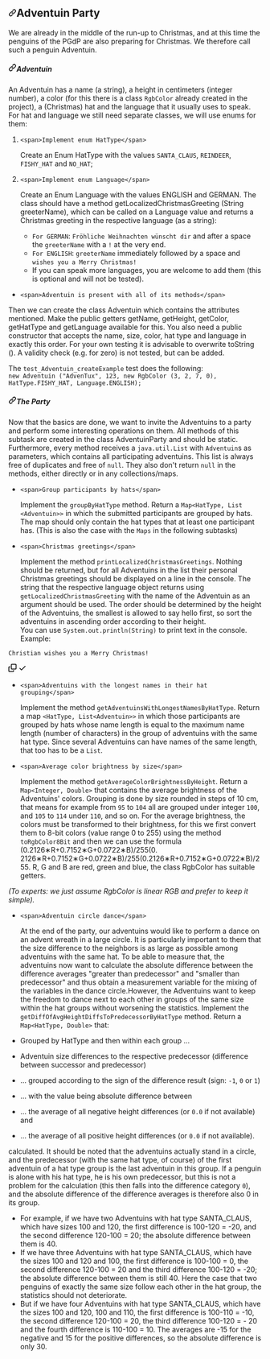 <div data-target="readme-toc.content" class="Box-body px-5 pb-5">
            <article class="markdown-body entry-content container-lg" itemprop="text"><h1 dir="auto"><a id="user-content-adventuin-party" class="anchor" aria-hidden="true" href="#adventuin-party"><svg class="octicon octicon-link" viewBox="0 0 16 16" version="1.1" width="16" height="16" aria-hidden="true"><path fill-rule="evenodd" d="M7.775 3.275a.75.75 0 001.06 1.06l1.25-1.25a2 2 0 112.83 2.83l-2.5 2.5a2 2 0 01-2.83 0 .75.75 0 00-1.06 1.06 3.5 3.5 0 004.95 0l2.5-2.5a3.5 3.5 0 00-4.95-4.95l-1.25 1.25zm-4.69 9.64a2 2 0 010-2.83l2.5-2.5a2 2 0 012.83 0 .75.75 0 001.06-1.06 3.5 3.5 0 00-4.95 0l-2.5 2.5a3.5 3.5 0 004.95 4.95l1.25-1.25a.75.75 0 00-1.06-1.06l-1.25 1.25a2 2 0 01-2.83 0z"></path></svg></a>Adventuin Party</h1>
<p dir="auto">We are already in the middle of the run-up to Christmas, and at this time the penguins of the PGdP are also preparing for Christmas. We therefore call such a penguin Adventuin.</p>
<h5 id="user-content-adventuin" dir="auto"><a id="user-content-adventuin" class="anchor" aria-hidden="true" href="#adventuin"><svg class="octicon octicon-link" viewBox="0 0 16 16" version="1.1" width="16" height="16" aria-hidden="true"><path fill-rule="evenodd" d="M7.775 3.275a.75.75 0 001.06 1.06l1.25-1.25a2 2 0 112.83 2.83l-2.5 2.5a2 2 0 01-2.83 0 .75.75 0 00-1.06 1.06 3.5 3.5 0 004.95 0l2.5-2.5a3.5 3.5 0 00-4.95-4.95l-1.25 1.25zm-4.69 9.64a2 2 0 010-2.83l2.5-2.5a2 2 0 012.83 0 .75.75 0 001.06-1.06 3.5 3.5 0 00-4.95 0l-2.5 2.5a3.5 3.5 0 004.95 4.95l1.25-1.25a.75.75 0 00-1.06-1.06l-1.25 1.25a2 2 0 01-2.83 0z"></path></svg></a>Adventuin</h5>
<p dir="auto">An Adventuin has a name (a string), a height in centimeters (integer number), a color (for this there is a class <code>RgbColor</code> already created in the project), a (Christmas) hat and the language that it usually uses to speak. For hat and language we still need separate classes, we will use enums for them:</p>
<ol dir="auto">
<li><div dir="auto"><div dir="auto">
    
    
    
    <span>Implement enum HatType</span>
</div>
</div>
<p dir="auto">Create an Enum HatType with the values <code>SANTA_CLAUS</code>, <code>REINDEER</code>, <code>FISHY_HAT</code> and <code>NO_HAT</code>;</p></li>
<li><div dir="auto"><div dir="auto">
    
    
    
    <span>Implement enum Language</span>
</div>
</div>
<p dir="auto">Create an Enum Language with the values ENGLISH and GERMAN.
The class should have a method getLocalizedChristmasGreeting (String greeterName), which can be called on a Language value and returns a Christmas greeting in the respective language (as a string):</p>
<ul dir="auto">
<li><code>For GERMAN</code>: <code>Fröhliche Weihnachten wünscht dir</code> and after a space the <code>greeterName</code> with a <code>!</code> at the very end.</li>
<li><code>For ENGLISH</code>: <code>greeterName</code> immediately followed by a space and <code>wishes you a Merry Christmas!</code></li>
<li>If you can speak more languages, you are welcome to add them (this is optional and will not be tested).</li></ul></li>
</ol>
<ul dir="auto">
<li><div dir="auto"><div dir="auto">
    
    
    
    <span>Adventuin is present with all of its methods</span>
</div>
</div></li>
</ul>
<p dir="auto">Then we can create the class Adventuin which contains the attributes mentioned. Make the public getters getName, getHeight, getColor, getHatType and getLanguage available for this. You also need a public constructor that accepts the name, size, color, hat type and language in exactly this order. For your own testing it is advisable to overwrite toString (). A validity check (e.g. for zero) is not tested, but can be added.</p>
<p dir="auto">The <code>test_Adventuin_createExample</code> test does the following: <br>
<code>new Adventuin ("AdvenTux", 123, new RgbColor (3, 2, 7, 0), HatType.FISHY_HAT, Language.ENGLISH);</code></p>
<h5 id="user-content-theparty" dir="auto"><a id="user-content-the-party" class="anchor" aria-hidden="true" href="#the-party"><svg class="octicon octicon-link" viewBox="0 0 16 16" version="1.1" width="16" height="16" aria-hidden="true"><path fill-rule="evenodd" d="M7.775 3.275a.75.75 0 001.06 1.06l1.25-1.25a2 2 0 112.83 2.83l-2.5 2.5a2 2 0 01-2.83 0 .75.75 0 00-1.06 1.06 3.5 3.5 0 004.95 0l2.5-2.5a3.5 3.5 0 00-4.95-4.95l-1.25 1.25zm-4.69 9.64a2 2 0 010-2.83l2.5-2.5a2 2 0 012.83 0 .75.75 0 001.06-1.06 3.5 3.5 0 00-4.95 0l-2.5 2.5a3.5 3.5 0 004.95 4.95l1.25-1.25a.75.75 0 00-1.06-1.06l-1.25 1.25a2 2 0 01-2.83 0z"></path></svg></a>The Party</h5>
<p dir="auto">Now that the basics are done, we want to invite the Adventuins to a party and perform some interesting operations on them.
All methods of this subtask are created in the class AdventuinParty and should be static. Furthermore, every method receives a <code>java.util.List</code> with <code>Adventuin</code>s as parameters, which contains all participating adventuins. This list is always free of duplicates and free of <code>null</code>. They also don't return <code>null</code> in the methods, either directly or in any collections/maps.</p>
<ul dir="auto">
<li><div dir="auto"><div dir="auto">
    
    
    
    <span>Group participants by hats</span>
</div>
</div>
<p dir="auto">Implement the <code>groupByHatType</code> method. Return a <code>Map&lt;HatType, List &lt;Adventuin&gt;&gt;</code> in which the submitted participants are grouped by hats. The map should only contain the hat types that at least one participant has. (This is also the case with the <code>Maps</code> in the following subtasks)</p></li>
<li><div dir="auto"><div dir="auto">
    
    
    
    <span>Christmas greetings</span>
</div>
</div>
<p dir="auto">Implement the method <code>printLocalizedChristmasGreetings</code>. Nothing should be returned, but for all Adventuins in the list their personal Christmas greetings should be displayed on a line in the console. The string that the respective language object returns using <code>getLocalizedChristmasGreeting</code> with the name of the Adventuin as an argument should be used. The order should be determined by the height of the Adventuins, the smallest is allowed to say hello first, so sort the adventuins in ascending order according to their height. <br>
You can use <code>System.out.println(String)</code> to print text in the console.<br>
Example:</p></li>
</ul>
<div class="snippet-clipboard-content notranslate position-relative overflow-auto"><pre class="notranslate"><code>Christian wishes you <span>a</span> Merry Christmas!
</code></pre><div class="zeroclipboard-container position-absolute right-0 top-0">
    <clipboard-copy aria-label="Copy" class="ClipboardButton btn js-clipboard-copy m-2 p-0 tooltipped-no-delay" data-copy-feedback="Copied!" data-tooltip-direction="w" value="Christian wishes you a Merry Christmas!" tabindex="0" role="button">
      <svg aria-hidden="true" height="16" viewBox="0 0 16 16" version="1.1" width="16" data-view-component="true" class="octicon octicon-copy js-clipboard-copy-icon m-2">
    <path fill-rule="evenodd" d="M0 6.75C0 5.784.784 5 1.75 5h1.5a.75.75 0 010 1.5h-1.5a.25.25 0 00-.25.25v7.5c0 .138.112.25.25.25h7.5a.25.25 0 00.25-.25v-1.5a.75.75 0 011.5 0v1.5A1.75 1.75 0 019.25 16h-7.5A1.75 1.75 0 010 14.25v-7.5z"></path><path fill-rule="evenodd" d="M5 1.75C5 .784 5.784 0 6.75 0h7.5C15.216 0 16 .784 16 1.75v7.5A1.75 1.75 0 0114.25 11h-7.5A1.75 1.75 0 015 9.25v-7.5zm1.75-.25a.25.25 0 00-.25.25v7.5c0 .138.112.25.25.25h7.5a.25.25 0 00.25-.25v-7.5a.25.25 0 00-.25-.25h-7.5z"></path>
</svg>
      <svg aria-hidden="true" height="16" viewBox="0 0 16 16" version="1.1" width="16" data-view-component="true" class="octicon octicon-check js-clipboard-check-icon color-fg-success d-none m-2">
    <path fill-rule="evenodd" d="M13.78 4.22a.75.75 0 010 1.06l-7.25 7.25a.75.75 0 01-1.06 0L2.22 9.28a.75.75 0 011.06-1.06L6 10.94l6.72-6.72a.75.75 0 011.06 0z"></path>
</svg>
    </clipboard-copy>
  </div></div>
<ul dir="auto">
<li><div dir="auto"><div dir="auto">
    
    
    
    <span>Adventuins with the longest names in their hat grouping</span>
</div>
</div>
<p dir="auto">Implement the method <code>getAdventuinsWithLongestNamesByHatType</code>.
Return a map <code>&lt;HatType, List&lt;Adventuin&gt;&gt;</code> in which those participants are grouped by hats whose name length is equal to the maximum name length (number of characters) in the group of adventuins with the same hat type. Since several Adventuins can have names of the same length, that too has to be a <code>List</code>.</p></li>
<li><div dir="auto"><div dir="auto">
    
    
    
    <span>Average color brightness by size</span>
</div>
</div>
<p dir="auto">Implement the method <code>getAverageColorBrightnessByHeight</code>.
Return a <code>Map&lt;Integer, Double&gt;</code> that contains the average brightness of the Adventuins' colors.
Grouping is done by size rounded in steps of 10 cm, that means for example from <code>95</code> to <code>104</code> all are grouped under integer <code>100</code>, and <code>105</code> to <code>114</code> under <code>110</code>, and so on. For the average brightness, the colors must be transformed to their brightness, for this we first convert them to 8-bit colors (value range 0 to 255) using the method <code>toRgbColor8Bit</code> and then we can use the formula <span><span><span>(0.2126∗R+0.7152∗G+0.0722∗B)/255(0. 2126∗R+0.7152∗G+0.0722∗B)/255</span><span><span><span></span><span>(</span><span>0</span><span>.</span><span>2</span><span>1</span><span>2</span><span>6</span><span>∗</span><span>R</span><span></span><span>+</span><span></span></span><span><span></span><span>0</span><span>.</span><span>7</span><span>1</span><span>5</span><span>2</span><span>∗</span><span>G</span><span></span><span>+</span><span></span></span><span><span></span><span>0</span><span>.</span><span>0</span><span>7</span><span>2</span><span>2</span><span>∗</span><span>B</span><span>)</span><span>/</span><span>2</span><span>5</span><span>5</span></span></span></span></span>. R, G and B are red, green and blue, the class RgbColor has suitable getters.</p></li>
</ul>
<p dir="auto"><em>(To experts: we just assume RgbColor is linear RGB and prefer to keep it simple).</em></p>
<ul dir="auto">
<li><div dir="auto"><div dir="auto">
    
    
    
    <span>Adventuin circle dance</span>
</div>
</div>
<p dir="auto">At the end of the party, our adventuins would like to perform a dance on an advent wreath in a large circle. It is particularly important to them that the size difference to the neighbors is as large as possible among adventuins with the same hat. To be able to measure that, the adventuins now want to calculate the absolute difference between the difference averages "greater than predecessor" and "smaller than predecessor" and thus obtain a measurement variable for the mixing of the variables in the dance circle.However, the Adventuins want to keep the freedom to dance next to each other in groups of the same size within the hat groups without worsening the statistics.
Implement the <code>getDiffOfAvgHeightDiffsToPredecessorByHatType</code> method. Return a <code>Map&lt;HatType, Double&gt;</code> that:</p></li>
<li><p dir="auto">Grouped by HatType and then within each group …</p></li>
<li><p dir="auto">Adventuin size differences to the respective predecessor (difference between successor and predecessor)</p></li>
<li><p dir="auto">… grouped according to the sign of the difference result (sign: <code>-1</code>, <code>0</code> or <code>1</code>)</p></li>
<li><p dir="auto">… with the value being absolute difference between</p></li>
<li><p dir="auto">… the average of all negative height differences (or <code>0.0</code> if not available) and</p></li>
<li><p dir="auto">… the average of all positive height differences (or <code>0.0</code> if not available).</p></li>
</ul>
<p dir="auto">calculated. It should be noted that the adventuins actually stand in a circle, and the predecessor (with the same hat type, of course) of the first adventuin of a hat type group is the last adventuin in this group. If a penguin is alone with his hat type, he is his own predecessor, but this is not a problem for the calculation (this then falls into the difference category <code>0</code>), and the absolute difference of the difference averages is therefore also 0 in its group.</p>
<ul dir="auto">
<li>For example, if we have two Adventuins with hat type SANTA_CLAUS, which have sizes 100 and 120, the first difference is 100-120 = -20, and the second difference 120-100 = 20; the absolute difference between them is 40.</li>
<li>If we have three Adventuins with hat type SANTA_CLAUS, which have the sizes 100 and 120 and 100, the first difference is 100-100 = 0, the second difference 120-100 = 20 and the third difference 100-120 = -20; the absolute difference between them is still 40. Here the case that two penguins of exactly the same size follow each other in the hat group, the statistics should not deteriorate.</li>
<li>But if we have four Adventuins with hat type SANTA_CLAUS, which have the sizes 100 and 120, 100 and 110, the first difference is 100-110 = -10, the second difference 120-100 = 20, the third difference 100-120 = - 20 and the fourth difference is 110-100 = 10. The averages are -15 for the negative and 15 for the positive differences, so the absolute difference is only 30.</li>
</ul>



            
            
</article>
          </div>
